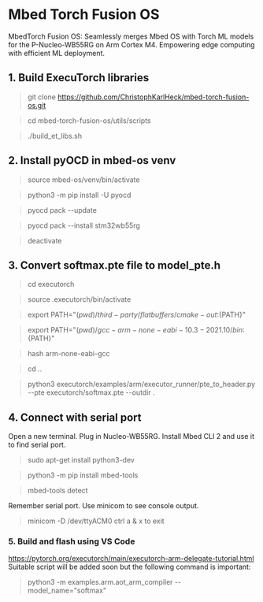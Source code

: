 # Mbed Torch Fusion OS
MbedTorch Fusion OS: Seamlessly merges Mbed OS with Torch ML models for the P-Nucleo-WB55RG on Arm Cortex M4. Empowering edge computing with efficient ML deployment.

## 1. Build ExecuTorch libraries
> git clone https://github.com/ChristophKarlHeck/mbed-torch-fusion-os.git

> cd mbed-torch-fusion-os/utils/scripts

> ./build_et_libs.sh


## 2. Install pyOCD in mbed-os venv
> source mbed-os/venv/bin/activate

> python3 -m pip install -U pyocd

> pyocd pack --update

> pyocd pack --install stm32wb55rg

> deactivate

## 3. Convert softmax.pte file to model_pte.h

> cd executorch

> source .executorch/bin/activate

> export PATH="$(pwd)/third-party/flatbuffers/cmake-out:${PATH}"

> export PATH="$(pwd)/gcc-arm-none-eabi-10.3-2021.10/bin:${PATH}"

> hash arm-none-eabi-gcc

> cd ..

> python3 executorch/examples/arm/executor_runner/pte_to_header.py --pte executorch/softmax.pte --outdir .

## 4. Connect with serial port
Open a new terminal. Plug in Nucleo-WB55RG. Install Mbed CLI 2 and use it to find serial port.
> sudo apt-get install python3-dev

> python3 -m pip install mbed-tools

> mbed-tools detect

Remember serial port. Use minicom to see console output. 
> minicom -D /dev/ttyACM0
ctrl a & x to exit

### 5. Build and flash using VS Code
https://pytorch.org/executorch/main/executorch-arm-delegate-tutorial.html
Suitable script will be added soon but the following command is important:
> python3 -m examples.arm.aot_arm_compiler --model_name="softmax"
